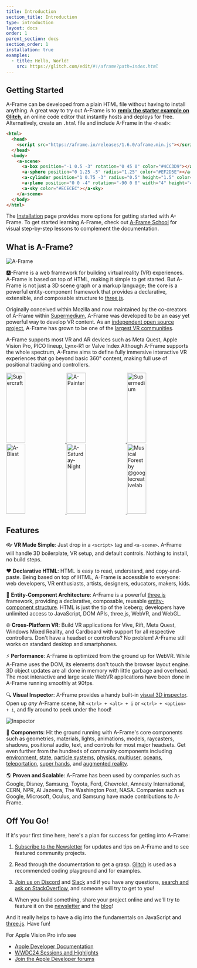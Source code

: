 ```yaml
---
title: Introduction
section_title: Introduction
type: introduction
layout: docs
order: 1
parent_section: docs
section_order: 1
installation: true
examples:
  - title: Hello, World!
    src: https://glitch.com/edit/#!/aframe?path=index.html
---
```


[three.js]: https://threejs.org

## Getting Started

[glitch]: http://glitch.com/~aframe

A-Frame can be developed from a plain HTML file without having to install
anything. A great way to try out A-Frame is to **[remix the starter example on
Glitch][glitch]**, an online code editor that instantly hosts and deploys for
free. Alternatively, create an `.html` file and include A-Frame in the
`<head>`:

```html
<html>
  <head>
    <script src="https://aframe.io/releases/1.6.0/aframe.min.js"></script>
  </head>
  <body>
    <a-scene>
      <a-box position="-1 0.5 -3" rotation="0 45 0" color="#4CC3D9"></a-box>
      <a-sphere position="0 1.25 -5" radius="1.25" color="#EF2D5E"></a-sphere>
      <a-cylinder position="1 0.75 -3" radius="0.5" height="1.5" color="#FFC65D"></a-cylinder>
      <a-plane position="0 0 -4" rotation="-90 0 0" width="4" height="4" color="#7BC8A4"></a-plane>
      <a-sky color="#ECECEC"></a-sky>
    </a-scene>
  </body>
</html>
```

[Installation]: ./installation.md
[school]: https://aframe.io/school/

The [Installation] page provides more options for getting started with A-Frame.
To get started learning A-Frame, check out [A-Frame School][school] for visual
step-by-step lessons to complement the documentation.

## What is A-Frame?

[github]: https://github.com/aframevr/
[community]: https://aframe.io/community/

![A-Frame](https://cloud.githubusercontent.com/assets/674727/25392020/6f011d10-298c-11e7-845e-c3c5baebd14d.jpg)

:a:-Frame is a web framework for building virtual reality (VR) experiences.
A-Frame is based on top of HTML, making it simple to get started. But A-Frame
is not just a 3D scene graph or a markup language; the core is a powerful
entity-component framework that provides a declarative, extensible, and
composable structure to [three.js].

Originally conceived within Mozilla and now maintained by the co-creators of
A-Frame within [Supermedium](https://supermedium.com), A-Frame was developed to
be an easy yet powerful way to develop VR content. As an [independent open
source project][github], A-Frame has grown to be one of the [largest VR
communities][community].

A-Frame supports most VR and AR devices such as Meta Quest, Apple Vision Pro, PICO lineup, Lynx-R1 or Valve Index 
Although A-Frame supports the whole spectrum, A-Frame aims to define
fully immersive interactive VR experiences that go beyond basic 360&deg;
content, making full use of positional tracking and controllers.

<div class="docs-introduction-examples">
  <a href="https://supermedium.com/supercraft">
    <img alt="Supercraft" target="_blank" src="https://user-images.githubusercontent.com/674727/41085457-f5429566-69eb-11e8-92e5-3210e4c6c4a0.gif" height="190" width="32%">
  </a>
  <a href="https://aframe.io/a-painter/?url=https://ucarecdn.com/962b242b-87a9-422c-b730-febdc470f203/">
    <img alt="A-Painter" target="_blank" src="https://cloud.githubusercontent.com/assets/674727/24531388/acfc3dda-156d-11e7-8563-5bd75252f70f.gif" height="190" width="32%">
  </a>
  <a href="https://supermedium.com">
    <img alt="Supermedium" target="_blank" src="https://user-images.githubusercontent.com/674727/37294616-7212cd20-25d3-11e8-9e7f-c0c61074f1e0.png" height="190" width="32%">
  </a>
  <a href="https://aframe.io/a-blast/">
    <img alt="A-Blast" target="_blank" src="https://cloud.githubusercontent.com/assets/674727/24531440/0336e66e-156e-11e7-95c2-f2e6ebc0393d.gif" height="190" width="32%">
  </a>
  <a href="https://aframe.io/a-saturday-night/">
    <img alt="A-Saturday-Night" target="_blank" src="https://cloud.githubusercontent.com/assets/674727/24531477/44272daa-156e-11e7-8ef9-d750ed430f3a.gif" height="190" width="32%">
  </a>
  <a href="https://github.com/googlecreativelab/webvr-musicalforest">
    <img alt="Musical Forest by @googlecreativelab" target="_blank" src="https://cloud.githubusercontent.com/assets/674727/25109861/b8e9ec48-2394-11e7-8f2d-ea1cd9df69c8.gif" height="190" width="32%">
  </a>
</div>

## Features

:eyeglasses: **VR Made Simple**: Just drop in a `<script>` tag and `<a-scene>`.
A-Frame will handle 3D boilerplate, VR setup, and default controls. Nothing to
install, no build steps.

:heart: **Declarative HTML**: HTML is easy to read, understand, and
copy-and-paste. Being based on top of HTML, A-Frame is accessible to everyone:
web developers, VR enthusiasts, artists, designers, educators, makers, kids.

:electric_plug: **Entity-Component Architecture**: A-Frame is a powerful
[three.js] framework, providing a declarative, composable, reusable
[entity-component structure][ecs]. HTML is just the tip of the iceberg;
developers have unlimited access to JavaScript, DOM APIs, three.js, WebVR, and
WebGL.

:globe_with_meridians: **Cross-Platform VR**: Build VR applications for Vive,
Rift, Meta Quest, Windows Mixed Reality, and Cardboard with support for
all respective controllers. Don't have a headset or controllers? No problem!
A-Frame still works on standard desktop and smartphones.

[ecs]: ./entity-component-system.md

[A-Painter]: https://github.com/aframevr/a-painter
[Tilt Brush]: https://www.tiltbrush.com/

:zap: **Performance**: A-Frame is optimized from the ground up for WebVR. While
A-Frame uses the DOM, its elements don't touch the browser layout engine. 3D
object updates are all done in memory with little garbage and overhead. The most
interactive and large scale WebVR applications have been done in A-Frame
running smoothly at 90fps.

[inspector]: ./visual-inspector-and-dev-tools.md

:mag: **Visual Inspector**: A-Frame provides a handy built-in [visual 3D
inspector][inspector]. Open up *any* A-Frame scene, hit `<ctrl> + <alt> + i` or `<ctrl> + <option> + i`,
and fly around to peek under the hood!

![Inspector](https://cloud.githubusercontent.com/assets/674727/25377018/27be9cce-295b-11e7-9098-3e85ac1fe172.gif)

[augmented reality]: https://github.com/jeromeetienne/AR.js#augmented-reality-for-the-web-in-less-than-10-lines-of-html
[environment]: https://github.com/supermedium/aframe-environment-component
[multiuser]: https://github.com/networked-aframe/networked-aframe
[oceans]: https://github.com/n5ro/aframe-extras/tree/master/src/primitives
[particle systems]: https://github.com/IdeaSpaceVR/aframe-particle-system-component
[physics]: https://github.com/n5ro/aframe-physics-system
[state]: https://npmjs.com/package/aframe-state-component
[super hands]: https://github.com/wmurphyrd/aframe-super-hands-component
[teleportation]: https://github.com/fernandojsg/aframe-teleport-controls

:runner: **Components**: Hit the ground running with A-Frame's core components
such as geometries, materials, lights, animations, models, raycasters, shadows,
positional audio, text, and controls for most major headsets. Get even further
from the hundreds of community components including [environment], [state], [particle
systems], [physics], [multiuser], [oceans], [teleportation], [super hands], and
[augmented reality].

:earth_americas: **Proven and Scalable**: A-Frame has been used by companies
such as Google, Disney, Samsung, Toyota, Ford, Chevrolet, Amnesty
International, CERN, NPR, Al Jazeera, The Washington Post, NASA. Companies such
as Google, Microsoft, Oculus, and Samsung have made contributions to A-Frame.

## Off You Go!

[Discord]: https://supermedium.com/discord
[slack]: https://aframevr.slack.com/join/shared_invite/zt-f6rne3ly-ekVaBU~Xu~fsZHXr56jacQ

If it's your first time here, here's a plan for success for getting into
A-Frame:

1. [Subscribe to the Newsletter](https://aframe.io/subscribe/) for updates and
tips on A-Frame and to see featured community projects.

2. Read through the documentation to get a grasp.
[Glitch](https://glitch.com/~aframe) is used as a recommended coding playground
and for examples.

3. [Join us on Discord][Discord] and [Slack][slack] and if you have any
questions, [search and ask on StackOverflow](http://stackoverflow.com/questions/ask/?tags=aframe),
and someone will try to get to you!

4. When you build something, share your project online and we'll try to feature
it on the [newsletter](https://aframe.io/subscribe/) and the
[blog](https://aframe.io/blog/)!

And it really helps to have a dig into the fundamentals on JavaScript and
[three.js](https://threejs.org/). Have fun!

For Apple Vision Pro info see 
- [Apple Developer Documentation](https://webkit.org/blog/15421/try-out-your-website-in-the-spatial-web/)
- [WWDC24 Sessions and Highlights](https://developer.apple.com/videos/play/wwdc2024/10066/)
- [Join the Apple Developer forums](https://forums.developer.apple.com/forums/tags/webxr)


